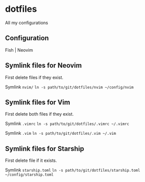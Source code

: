 # dotfiles
All my configurations

## Configuration
Fish | Neovim

## Symlink files for Neovim

First delete files if they exist.

Symlink `nvim/`
`ln -s path/to/git/dotfiles/nvim ~/config/nvim`

## Symlink files for Vim

First delete both files if they exist.

Symlink `.vimrc`
`ln -s path/to/git/dotfiles/.vimrc ~/.vimrc`

Symlink `.vim`
`ln -s path/to/git/dotfiles/.vim ~/.vim`

## Symlink files for Starship

First delete file if it exists.

Symlink `starship.toml`
`ln -s path/to/git/dotfiles/starship.toml ~/config/starship.toml`
